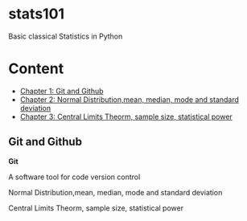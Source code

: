 # stats101
Basic classical Statistics in Python

# Content

* [Chapter 1: Git and Github](#Chapter1)
* [Chapter 2: Normal Distribution,mean, median, mode and standard deviation](#Chapter2)
* [Chapter 3: Central Limits Theorm, sample size, statistical power](#Chapter3)

<div id="Chapter1"></div>

Git and Github
-----------------

**Git**

A software tool for code version control

<div id="Chapter2"></div>

 Normal Distribution,mean, median, mode and standard deviation

<div id="Chapter3"></div>

Central Limits Theorm, sample size, statistical power
